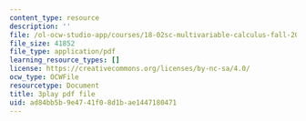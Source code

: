 ```yaml
---
content_type: resource
description: ''
file: /ol-ocw-studio-app/courses/18-02sc-multivariable-calculus-fall-2010/44R5HgbrUmc_transcript.pdf
file_size: 41852
file_type: application/pdf
learning_resource_types: []
license: https://creativecommons.org/licenses/by-nc-sa/4.0/
ocw_type: OCWFile
resourcetype: Document
title: 3play pdf file
uid: ad84bb5b-9e47-41f0-8d1b-ae1447180471
---
```

